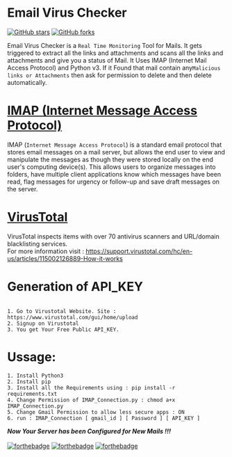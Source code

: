 # Email Virus Checker

[![GitHub stars](https://img.shields.io/github/stars/Ansh063/Email_Virus_Checker?color=green)](https://github.com/Ansh063/Email_Virus_Checker/stargazers)
[![GitHub forks](https://img.shields.io/github/forks/Ansh063/Email_Virus_Checker?color=green)](https://github.com/Ansh063/Email_Virus_Checker/network)

Email Virus Checker is a `Real Time Monitoring` Tool for Mails. It gets triggered to extract all the links and attachments and scans all the links and attachments and give you a status of Mail. It Uses IMAP (Internet Mail Access Protocol) and Python v3. If it Found that mail contain any`Malicious links or Attachments` then ask for permission to delete and then delete automatically.

# [IMAP (Internet Message Access Protocol)](https://docs.python.org/3/library/imaplib.html)

IMAP (`Internet Message Access Protocol`) is a standard email protocol that stores email messages on a mail server, but allows the end user to view and manipulate the messages as though they were stored locally on the end user's computing device(s). This allows users to organize messages into folders, have multiple client applications know which messages have been read, flag messages for urgency or follow-up and save draft messages on the server.

# [VirusTotal](https://en.wikipedia.org/wiki/VirusTotal)

VirusTotal inspects items with over 70 antivirus scanners and URL/domain blacklisting services. <br>
For more information visit : https://support.virustotal.com/hc/en-us/articles/115002126889-How-it-works

# Generation of API_KEY
```

1. Go to Virustotal Website. Site : https://www.virustotal.com/gui/home/upload 
2. Signup on Virustotal
3. You get Your Free Public API_KEY.
```

# Ussage:

```
1. Install Python3 
2. Install pip 
3. Install all the Requirements using : pip install -r requirements.txt
4. Change Permission of IMAP_Connection.py : chmod a+x IMAP_Connection.py 
5. Change Gmail Permission to allow less secure apps : ON  
6. run : IMAP_Connection [ gmail_id ] [ Password ] [ API_KEY ] 
```
<i><b>Now Your Server has been Configured for New Mails !!!</b></i><br><br>
[![forthebadge](https://forthebadge.com/images/badges/built-by-developers.svg)](https://forthebadge.com)
[![forthebadge](https://forthebadge.com/images/badges/built-with-love.svg)](https://forthebadge.com)
[![forthebadge](https://forthebadge.com/images/badges/made-with-python.svg)](https://forthebadge.com)


